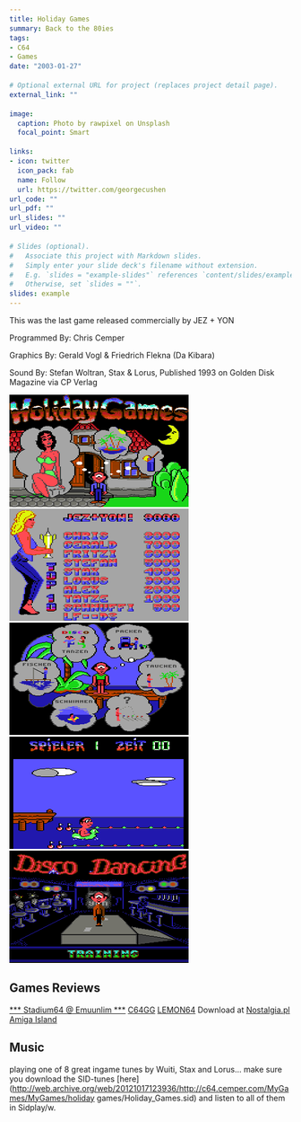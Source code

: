 ```yaml
---
title: Holiday Games
summary: Back to the 80ies
tags:
- C64
- Games
date: "2003-01-27"

# Optional external URL for project (replaces project detail page).
external_link: ""

image:
  caption: Photo by rawpixel on Unsplash
  focal_point: Smart

links:
- icon: twitter
  icon_pack: fab
  name: Follow
  url: https://twitter.com/georgecushen
url_code: ""
url_pdf: ""
url_slides: ""
url_video: ""

# Slides (optional).
#   Associate this project with Markdown slides.
#   Simply enter your slide deck's filename without extension.
#   E.g. `slides = "example-slides"` references `content/slides/example-slides.md`.
#   Otherwise, set `slides = ""`.
slides: example
---
```






This was the last game released commercially by JEZ + YON

Programmed By: Chris Cemper

Graphics By: Gerald Vogl & Friedrich Flekna (Da Kibara)

Sound By: Stefan Woltran, Stax & Lorus, Published 1993 on Golden Disk Magazine via CP Verlag



![title](holidaygames1.gif) ![highscores](holidaygames-high.gif)![test2alt](holidaygames4.gif) ![test2alt](holidaygames14.gif) ![test2alt](holidaygames18.gif)


## Games Reviews 

[*** Stadium64 @ Emuunlim ***](http://web.archive.org/web/20121017123936/http://s64.emuunlim.com/gameinfos/holidaygames/holidaygames.htm)
[C64GG](http://web.archive.org/web/20121017123936/http://www.c64gg.com/H9.html)
[LEMON64](http://web.archive.org/web/20121017123936/http://www.lemon64.com/?mainurl=http%3A//www.lemon64.com/games/details.php%3FID%3D1212)
Download at [Nostalgia.pl](http://web.archive.org/web/20121017123936/http://www.nostalgia.pl/download/commodore64/games/h/holiday_games.zip)
[Amiga Island](http://web.archive.org/web/20121017123936/http://www.server2-amiga-island.de/html/c64_h2.html)

## Music

playing one of 8 great ingame tunes by Wuiti, Stax and Lorus... make sure you download the SID-tunes [here](http://web.archive.org/web/20121017123936/http://c64.cemper.com/MyGames/MyGames/holiday games/Holiday_Games.sid) and listen to all of them in Sidplay/w.